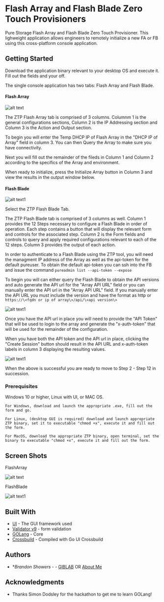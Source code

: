 # Flash Array and Flash Blade Zero Touch Provisioners

Pure Storage Flash Array and Flash Blade Zero Touch Provisioner. This lighweight application allows engineers to remotely initialize a new FA or FB using this cross-platform console application.

## Getting Started

Download the application binary relevant to your desktop OS and execute it.  Fill out the fields and your off.

The single console application has two tabs: Flash Array and Flash Blade.

#### Flash Array

![alt text](assets/FA.PNG)

The ZTP Flash Array tab is comprised of 3 columns.  Columnm 1 is the general configurations sections, Column 2 is the IP Addressing section and Column 3 is the Action and Output section.

To begin you will enter the Temp DHCP IP of Flash Array in the "DHCP IP of Array" field in column 3.  You can then Query the Array to make sure you have connectivity.

Next you will fill out the remainder of the fileds in Column 1 and Column 2 according to the specifics of the Array and environment.

When ready to initialize, press the Initialize Array button in Column 3 and view the results in the output window below. 

#### Flash Blade

![alt text1](assets/FB.PNG)

Select the ZTP Flash Blade Tab.

The ZTP Flash Blade tab is comprised of 3 columns as well.  Column 1 provides the 12 Steps necessary to configure a Flash Blade in order of operation.  Each step contains a button that will display the relevant form and controls for the associated step.  Column 2 is the Form fields and controls to query and apply required configurations relevant to each of the 12 steps.  Column 3 provides the output of each action.

In order to authenticate to a Flash Blade using the ZTP tool, you will need the managment IP address of the Array as well as the api-token for the default pureuser.  To obtain the default api-token you can ssh into the FB and issue the command ```pureadmin list --api-token --expose```

To begin you will can either query the Flash Blade to obtain the API versions and auto generate the API url for the "Array API URL" field or you can manually enter the API url in the "Array API URL" field.  If you manually enter the API URL you must include the version and have the format as http or ```https://\<fqdn or ip of array\>/api/\<api version\>```

![alt text1](assets/FBQuery.PNG)

Once you have the API url in place you will need to provide the "API Token" that will be used to login to the array and generate the "x-auth-token" that will be used for the remainder of the configuration.

When you have both the API token and the API url in place, clicking the "Create Session" button should result in the API URL and x-auth-token labels in column 3 displaying the resulting values.

![alt text1](assets/FBCreateSession.PNG)

When the above is successful you are ready to move to Step 2 - Step 12 in succession.

### Prerequisites

Windows 10 or higher, Linux with UI, or MAC OS.

```
For Windows, download and launch the appropriate .exe, fill out the form and go.
```

```
For Linux, (desktop GUI is required) download and launch appropriate ZTP binary, set it to executable "chmod +x", execute it and fill out the form.
```

```
For MacOS, download the appropriate ZTP binary, open terminal, set the binary to executable "chmod +x", execute it and fill out the form.
```

## Screen Shots

FlashArray

![alt text](assets/FA.PNG)

FlashBlade

![alt text1](assets/FB.PNG)

## Built With

* [UI](https://github.com/andlabs/ui/) - The GUI framework used
* [Validator v9](https://gopkg.in/go-playground/validator.v9) - form validation
* [GOLang](https://golang.org/) - Core
* [Crossbuild](https://github.com/magJ/go-ui-crossbuild) - Compiled with Go UI Crossbuild


## Authors

* **Brandon Showers* - - [GIBLAB](https://gitlab.com/btshowers)  OR  [About Me](https://bshowers.com)


## Acknowledgments

* Thanks Simon Dodsley for the hackathon to get me to learn GOLang!

